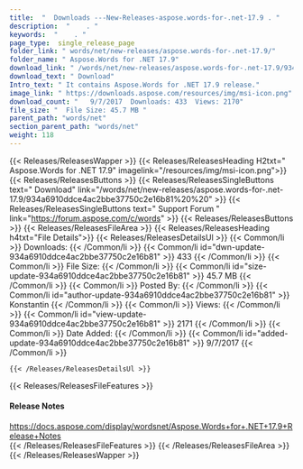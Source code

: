 ```yaml
---
title:  "  Downloads ---New-Releases-aspose.words-for-.net-17.9 . " 
description:  "    . " 
keywords:  "    . " 
page_type:  single_release_page
folder_link: " words/net/new-releases/aspose.words-for-.net-17.9/"
folder_name: " Aspose.Words for .NET 17.9"
download_link: " /words/net/new-releases/aspose.words-for-.net-17.9/934a6910ddce4ac2bbe37750c2e16b81"
download_text: " Download"
Intro_text: " It contains Aspose.Words for .NET 17.9 release."
image_link: " https://downloads.aspose.com/resources/img/msi-icon.png"
download_count: "   9/7/2017  Downloads: 433  Views: 2170"
file_size: "  File Size: 45.7 MB "
parent_path: "words/net"
section_parent_path: "words/net"
weight: 118 
---
```


{{< Releases/ReleasesWapper >}}
  {{< Releases/ReleasesHeading H2txt=" Aspose.Words for .NET 17.9" imagelink="/resources/img/msi-icon.png">}}
  {{< Releases/ReleasesButtons >}}
    {{< Releases/ReleasesSingleButtons text=" Download" link="/words/net/new-releases/aspose.words-for-.net-17.9/934a6910ddce4ac2bbe37750c2e16b81%20%20" >}}
    {{< Releases/ReleasesSingleButtons text=" Support Forum " link="https://forum.aspose.com/c/words" >}}
  {{< Releases/ReleasesButtons >}}
  {{< Releases/ReleasesFileArea >}}
    {{< Releases/ReleasesHeading h4txt="File Details">}}
    {{< Releases/ReleasesDetailsUl >}}
            {{< Common/li  >}} Downloads: {{< /Common/li >}} 
      {{< Common/li id="dwn-update-934a6910ddce4ac2bbe37750c2e16b81" >}} 433 {{< /Common/li >}} 
      {{< Common/li  >}} File Size: {{< /Common/li >}} 
      {{< Common/li id="size-update-934a6910ddce4ac2bbe37750c2e16b81" >}} 45.7 MB {{< /Common/li >}} 
      {{< Common/li  >}} Posted By: {{< /Common/li >}} 
      {{< Common/li id="author-update-934a6910ddce4ac2bbe37750c2e16b81" >}} Konstantin {{< /Common/li >}} 
      {{< Common/li  >}} Views: {{< /Common/li >}} 
      {{< Common/li id="view-update-934a6910ddce4ac2bbe37750c2e16b81" >}} 2171 {{< /Common/li >}} 
      {{< Common/li  >}} Date Added: {{< /Common/li >}} 
      {{< Common/li id="added-update-934a6910ddce4ac2bbe37750c2e16b81" >}} 9/7/2017 {{< /Common/li >}} 

    {{< /Releases/ReleasesDetailsUl >}}

  {{< Releases/ReleasesFileFeatures >}}
      <h4>Release Notes</h4><div><a href="https://docs.aspose.com/display/wordsnet/Aspose.Words+for+.NET+17.9+Release+Notes">https://docs.aspose.com/display/wordsnet/Aspose.Words+for+.NET+17.9+Release+Notes</a></div>
  {{< /Releases/ReleasesFileFeatures >}}
 {{< /Releases/ReleasesFileArea >}}
{{< /Releases/ReleasesWapper >}}


